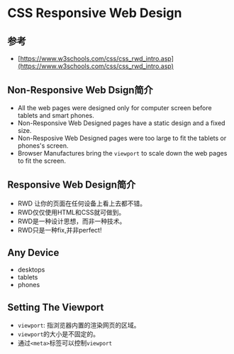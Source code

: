 # CSS Responsive Web Design

## 参考
- [https://www.w3schools.com/css/css_rwd_intro.asp](https://www.w3schools.com/css/css_rwd_intro.asp)

## Non-Responsive Web Dsign简介
- All the web pages were designed only for computer screen before tablets and smart phones.
- Non-Responsive Web Designed pages have a static design and a fixed size.
- Non-Resposive Web Designed pages were too large to fit the tablets or phones's screen.
- Browser Manufactures bring the `viewport` to scale down the web pages to fit the screen.

## Responsive Web Design简介
- RWD 让你的页面在任何设备上看上去都不错。
- RWD仅仅使用HTML和CSS就可做到。
- RWD是一种设计思想，而非一种技术。
- RWD只是一种fix,并非perfect!

## Any Device
- desktops
- tablets
- phones

## Setting The Viewport

- `viewport`: 指浏览器内置的渲染网页的区域。
- `viewport`的大小是不固定的。
- 通过`<meta>`标签可以控制`viewport`
